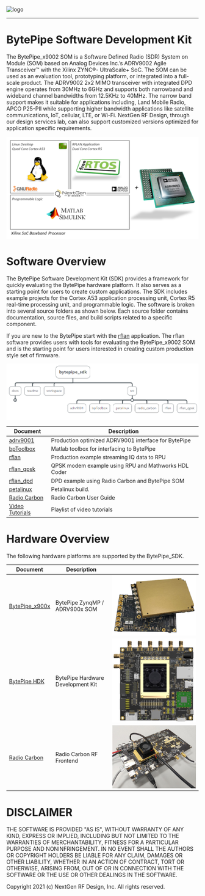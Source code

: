 ![logo](docs/BytePipe_Logo.png)

---

# BytePipe Software Development Kit

The BytePipe_x9002 SOM is a Software Defined Radio (SDR) System on Module (SOM) based on Analog Devices Inc.’s ADRV9002 Agile Transceiver™ with the Xilinx ZYNC®- UltraScale+ SoC.  The SOM can be used as an evaluation tool, prototyping platform, or integrated into a full-scale product.  The ADRV9002 2x2 MIMO transceiver with integrated DPD engine operates from 30MHz to 6GHz and supports both narrowband and wideband channel bandwidths from 12.5KHz to 40MHz.  The narrow band support makes it suitable for applications including, Land Mobile Radio, APCO P25-PII while supporting higher bandwidth applications like satellite communications, IoT, cellular,  LTE, or Wi-Fi.  NextGen RF Design, through our design services lab, can also support customized versions optimized for application specific requirements.

![sdk_01](docs/architecture/sdk_01.png)

# Software Overview

The BytePipe Software Development Kit (SDK) provides a framework for quickly evaluating the BytePipe hardware platform.  It also serves as a starting point for users to create custom applications.  The SDK includes example projects for the Cortex A53 application processing unit, Cortex R5 real-time processing unit, and programmable logic.  The software is broken into several source folders as shown below.  Each source folder contains documentation, source files, and build scripts related to a specific component.  

If you are new to the BytePipe start with the [rflan](src/rflan/README.md) application.  The rflan software provides users with tools for evaluating the BytePipe_x9002 SOM and is the starting point for users interested in creating custom production style set of firmware.  

![src_overview](docs/architecture/src_overview.png)


|  Document                                                         | Description                                                   |
|-------------------------------------------------------------------|---------------------------------------------------------------|
| [adrv9001](src/adrv9001/README.md)                                | Production optimized ADRV9001 interface for BytePipe          | 
| [bpToolbox](src/bpToolbox/README.md)                              | Matlab toolbox for interfacing to BytePipe                    | 
| [rflan](src/rflan/README.md)                                      | Production example streaming IQ data to RPU                   | 
| [rflan_qpsk](src/rflan_qpsk/README.md)                            | QPSK modem example using RPU and Mathworks HDL Coder          | 
| [rflan_dpd](src/rflan_dpd/README.md)                              | DPD example using Radio Carbon and BytePipe SOM               | 
| [petalinux](src/petalinux/README.md)                              | Petalinux build.                                              | 
| [Radio Carbon](docs/hardware/RadioCarbon/RadioCarbon.md)          | Radio Carbon User Guide                                       | 
| [Video Tutorials](https://www.youtube.com/playlist?list=PL1O6z4HXixy3uAJCNkjg2Hvm9Dcu4XAUr)                         | Playlist of video tutorials              | 


# Hardware Overview

The following hardware platforms are supported by the BytePipe_SDK.

|  Document                                                 | Description                           |                                                      |
|-----------------------------------------------------------|---------------------------------------|------------------------------------------------------|
| [BytePipe_x900x](docs/hardware/BytePipe_x900x/BytePipe_x900x.md)   | BytePipe ZynqMP / ADRV900x SOM        | ![pic](docs/hardware/BytePipe_x900x/bytepipe_x900x.png)       |
| [BytePipe HDK](docs/hardware/hdk/hdk.md)                           | BytePipe Hardware Development Kit     | ![pic](docs/hardware/hdk/platform.png)                        |
| [Radio Carbon](docs/hardware/RadioCarbon/RadioCarbon.md)           | Radio Carbon RF Frontend             | ![pic](docs/hardware/RadioCarbon/radio_carbon.png)             |



# DISCLAIMER

THE SOFTWARE IS PROVIDED "AS IS", WITHOUT WARRANTY OF ANY KIND, EXPRESS OR IMPLIED, INCLUDING BUT NOT LIMITED TO THE WARRANTIES OF MERCHANTABILITY, FITNESS FOR A PARTICULAR PURPOSE AND NONINFRINGEMENT. IN NO EVENT SHALL THE AUTHORS OR COPYRIGHT HOLDERS BE LIABLE FOR ANY CLAIM, DAMAGES OR OTHER LIABILITY, WHETHER IN AN ACTION OF CONTRACT, TORT OR OTHERWISE, ARISING FROM, OUT OF OR IN CONNECTION WITH THE SOFTWARE OR THE USE OR OTHER DEALINGS IN THE SOFTWARE.

Copyright 2021 (c) NextGen RF Design, Inc. All rights reserved.
